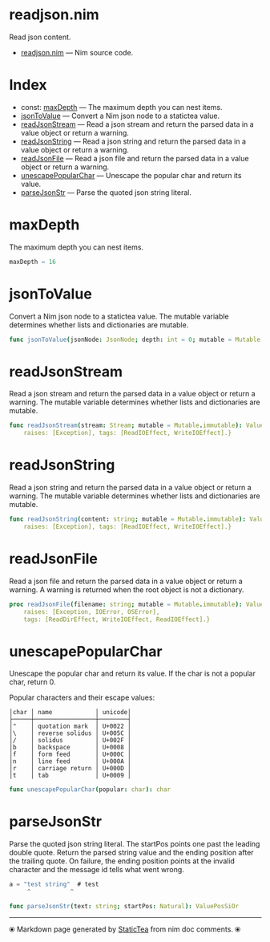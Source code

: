 # readjson.nim

Read json content.


* [readjson.nim](../../src/readjson.nim) &mdash; Nim source code.
# Index

* const: [maxDepth](#maxdepth) &mdash; The maximum depth you can nest items.
* [jsonToValue](#jsontovalue) &mdash; Convert a Nim json node to a statictea value.
* [readJsonStream](#readjsonstream) &mdash; Read a json stream and return the parsed data in a value object or return a warning.
* [readJsonString](#readjsonstring) &mdash; Read a json string and return the parsed data in a value object or return a warning.
* [readJsonFile](#readjsonfile) &mdash; Read a json file and return the parsed data in a value object or return a warning.
* [unescapePopularChar](#unescapepopularchar) &mdash; Unescape the popular char and return its value.
* [parseJsonStr](#parsejsonstr) &mdash; Parse the quoted json string literal.

# maxDepth

The maximum depth you can nest items.


~~~nim
maxDepth = 16
~~~

# jsonToValue

Convert a Nim json node to a statictea value. The mutable
variable determines whether lists and dictionaries are mutable.


~~~nim
func jsonToValue(jsonNode: JsonNode; depth: int = 0; mutable = Mutable.immutable): ValueOr
~~~

# readJsonStream

Read a json stream and return the parsed data in a value object
or return a warning. The mutable variable determines whether
lists and dictionaries are mutable.


~~~nim
func readJsonStream(stream: Stream; mutable = Mutable.immutable): ValueOr {.
    raises: [Exception], tags: [ReadIOEffect, WriteIOEffect].}
~~~

# readJsonString

Read a json string and return the parsed data in a value object
or return a warning. The mutable variable determines whether
lists and dictionaries are mutable.


~~~nim
func readJsonString(content: string; mutable = Mutable.immutable): ValueOr {.
    raises: [Exception], tags: [ReadIOEffect, WriteIOEffect].}
~~~

# readJsonFile

Read a json file and return the parsed data in a value object or
return a warning. A warning is returned when the root object is
not a dictionary.


~~~nim
proc readJsonFile(filename: string; mutable = Mutable.immutable): ValueOr {.
    raises: [Exception, IOError, OSError],
    tags: [ReadDirEffect, WriteIOEffect, ReadIOEffect].}
~~~

# unescapePopularChar

Unescape the popular char and return its value. If the char is
not a popular char, return 0.

Popular characters and their escape values:

~~~
│char │ name            │ unicode│
├─────┼─────────────────┼────────┤
│"    │ quotation mark  │ U+0022 │
│\    │ reverse solidus │ U+005C │
│/    │ solidus         │ U+002F │
│b    │ backspace       │ U+0008 │
│f    │ form feed       │ U+000C │
│n    │ line feed       │ U+000A │
│r    │ carriage return │ U+000D │
│t    │ tab             │ U+0009 │
~~~


~~~nim
func unescapePopularChar(popular: char): char
~~~

# parseJsonStr

Parse the quoted json string literal. The startPos points one
past the leading double quote.  Return the parsed string value
and the ending position after the trailing quote. On
failure, the ending position points at the invalid character and
the message id tells what went wrong.

~~~javascript
a = "test string"  # test
     ^           ^
~~~


~~~nim
func parseJsonStr(text: string; startPos: Natural): ValuePosSiOr
~~~


---
⦿ Markdown page generated by [StaticTea](https://github.com/flenniken/statictea/) from nim doc comments. ⦿
